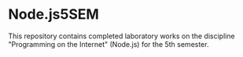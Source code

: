 ﻿# Node.js5SEM
This repository contains completed laboratory works on the discipline "Programming on the Internet" (Node.js) for the 5th semester.
